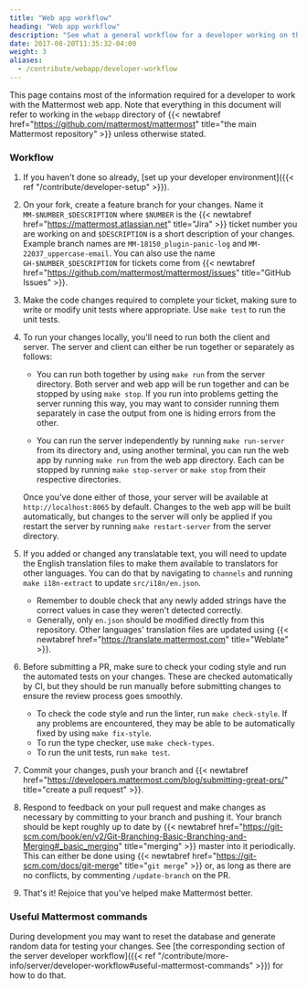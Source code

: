 ```yaml
---
title: "Web app workflow"
heading: "Web app workflow"
description: "See what a general workflow for a developer working on the Mattermost web app looks like."
date: 2017-08-20T11:35:32-04:00
weight: 3
aliases:
  - /contribute/webapp/developer-workflow
---
```


This page contains most of the information required for a developer to work with the Mattermost web app. Note that everything in this document will refer to working in the `webapp` directory of {{< newtabref href="https://github.com/mattermost/mattermost" title="the main Mattermost repository" >}} unless otherwise stated.

### Workflow

1. If you haven't done so already, [set up your developer environment]({{< ref "/contribute/developer-setup" >}}).

2. On your fork, create a feature branch for your changes. Name it `MM-$NUMBER_$DESCRIPTION` where `$NUMBER` is the {{< newtabref href="https://mattermost.atlassian.net" title="Jira" >}} ticket number you are working on and `$DESCRIPTION` is a short description of your changes. Example branch names are `MM-18150_plugin-panic-log` and `MM-22037_uppercase-email`. You can also use the name `GH-$NUMBER_$DESCRIPTION` for tickets come from {{< newtabref href="https://github.com/mattermost/mattermost/issues" title="GitHub Issues" >}}.

3. Make the code changes required to complete your ticket, making sure to write or modify unit tests where appropriate. Use `make test` to run the unit tests.

4. To run your changes locally, you'll need to run both the client and server. The server and client can either be run together or separately as follows:
    * You can run both together by using `make run` from the server directory. Both server and web app will be run together and can be stopped by using `make stop`. If you run into problems getting the server running this way, you may want to consider running them separately in case the output from one is hiding errors from the other.

    * You can run the server independently by running `make run-server` from its directory and, using another terminal, you can run the web app by running `make run` from the web app directory. Each can be stopped by running `make stop-server` or `make stop` from their respective directories.

    Once you've done either of those, your server will be available at `http://localhost:8065` by default. Changes to the web app will be built automatically, but changes to the server will only be applied if you restart the server by running `make restart-server` from the server directory.

5. If you added or changed any translatable text, you will need to update the English translation files to make them available to translators for other languages. You can do that by navigating to `channels` and running `make i18n-extract` to update `src/i18n/en.json`.
    * Remember to double check that any newly added strings have the correct values in case they weren't detected correctly.
    * Generally, only `en.json` should be modified directly from this repository. Other languages' translation files are updated using {{< newtabref href="https://translate.mattermost.com" title="Weblate" >}}.

6. Before submitting a PR, make sure to check your coding style and run the automated tests on your changes. These are checked automatically by CI, but they should be run manually before submitting changes to ensure the review process goes smoothly.
    * To check the code style and run the linter, run `make check-style`. If any problems are encountered, they may be able to be automatically fixed by using `make fix-style`.
    * To run the type checker, use `make check-types`.
    * To run the unit tests, run `make test`.

7. Commit your changes, push your branch and {{< newtabref href="https://developers.mattermost.com/blog/submitting-great-prs/" title="create a pull request" >}}.

8. Respond to feedback on your pull request and make changes as necessary by committing to your branch and pushing it. Your branch should be kept roughly up to date by {{< newtabref href="https://git-scm.com/book/en/v2/Git-Branching-Basic-Branching-and-Merging#_basic_merging" title="merging" >}} master into it periodically. This can either be done using {{< newtabref href="https://git-scm.com/docs/git-merge" title="`git merge`" >}} or, as long as there are no conflicts, by commenting `/update-branch` on the PR.

9. That's it! Rejoice that you've helped make Mattermost better.

### Useful Mattermost commands

During development you may want to reset the database and generate random data for testing your changes. See [the corresponding section of the server developer workflow]({{< ref "/contribute/more-info/server/developer-workflow#useful-mattermost-commands" >}}) for how to do that.
